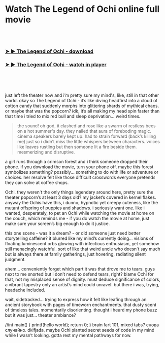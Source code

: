 <h1>Watch The Legend of Ochi online full movie</h1>


<br><br>

<h3><a href="https://Brads-wakapida1983.github.io/hyisrtlako/">➤ ► The Legend of Ochi - download</a></h3> 
<h3><a href="https://Brads-wakapida1983.github.io/hyisrtlako/">➤ ► The Legend of Ochi - watch in player</a></h3>


<br><br><br>


just left the theater now and i’m pretty sure my mind's, like, still in that other world. okay so The Legend of Ochi - it’s like diving headfirst into a cloud of cotton candy that suddenly morphs into glittering shards of mythical chaos. or maybe that was the popcorn? idk, it’s all making my head spin faster than that time i tried to mix red bull and sleep deprivation... weird times. 

> the sound! oh god, it clashed and rose like a swarm of restless bees on a hot summer's day. they nailed that aura of foreboding magic. cinema speakers barely kept up. had to strain forward (back’s killing me) just so i didn’t miss the little whispers between characters. voices like leaves rustling but then someone lit a fire beside them. mesmerizing and disruptive. 

a girl runs through a crimson forest and i think someone dropped their phone. if you download the movie, turn your phone off. maybe this forest symbolizes something? possibly... something to do with life or adventure or choices. her resolve felt like those difficult crosswords everyone pretends they can solve at coffee shops. 

Ochi. they weren't the only things legendary around here, pretty sure the theater popcorn’s at least 3 days old? my jacket’s covered in kernel flakes. anyway the Ochis have this, i dunno, hypnotic yet creepy cuteness, like the mutant offspring of puppies and shadows. i seriously want one. like i wanted, desperately, to pet an Ochi while watching the movie at home on the couch, which reminds me - if you do watch the movie at home, just make sure your screen’s big enough to do it justice.

this one scene - was it a dream? - or did someone just need better storytelling caffeine? it blurred like my mind’s currently doing... visions of floating luminescent orbs glowing with infectious enthusiasm, yet somehow still menacingly watchful. sort of like that weird uncle who doesn't say much but is always there at family gatherings, just hovering, radiating silent judgment.

ahem... conveniently forget which part it was that drove me to tears. guys next to me snorted but i don’t need to defend tears, right? blame Ochi for that, not my misplaced sense of dignity. must deduce significance of colors, a vibrant tapestry only an artist’s mind could unravel. but there i was, trying, headache included.

wait, sidetracked... trying to express how it felt like leafing through an ancient storybook with pages of timeworn enchantments. that dusty scent of timeless tales. momentarily disorienting. thought i heard my phone buzz but it was just... theater ambiance?

//int main() { printf(hello world); return 0; } 
brain fart 101, mixed tabs? снова случайно. dklfjada, maybe Ochi planted secret seeds of code in my mind while I wasn’t looking. gotta rest my mental pathways for now.
